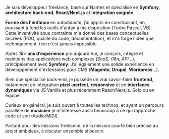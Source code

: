 Je suis développeur freelance, basé sur Nantes et spécialisé en **Symfony**, **architecture back-end**, **React/Next.js** et **intégration soignée**.

**Formé dès l'enfance** en autodidacte, j’ai appris en construisant, en poussant à fond les outils d'antan à ma disposition (Turbo Pascal, VB). Cette inventivité sous contrainte m'a donné des bases conceptuelles ancrées (POO, qualité du code, documentation), et m'a forgé l'idée que, techniquement, rien n'est jamais impossible.

Après **15+ ans d’expérience** pro aujourd'hui, je conçois, intègre et maintiens des applications web complexes (*SaaS, i18n, API...*), principalement avec **Symfony**.
J’ai également une solide expérience en développement d'extensions pour CMS (**Magento**, **Drupal**, **Wordpress**...).

Bien que spécialisé back-end, je possède un vrai savoir-faire **frontend**, notamment en intégration **pixel-perfect**, **responsive** et en **interfaces dynamiques** via JS Vanilla et plus récemment React/Next.js.
Solo ou en équipe.

Curieux en général, je suis ouvert à toutes les technos, et ayant un parcours parallèle de **musicien** je m'intéresse aussi beaucoup à ce qui rapproche code et son (Audio/MIDI).

Partant pour des missions freelance, de la mission courte bien précise au projet ambitieux, à discuter ensemble si besoin.
